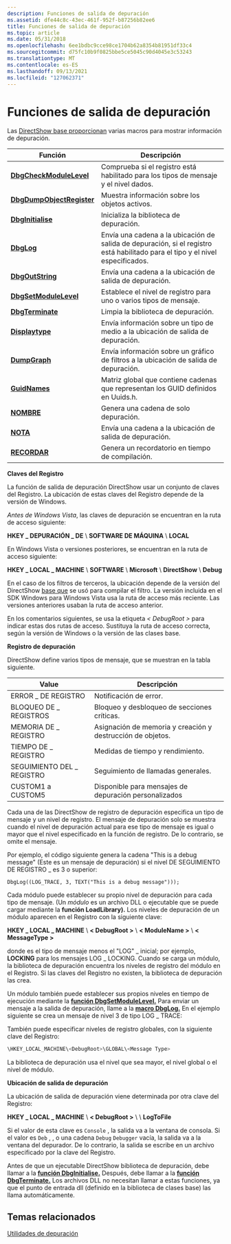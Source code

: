 ```yaml
---
description: Funciones de salida de depuración
ms.assetid: dfe44c8c-43ec-461f-952f-b87256b82ee6
title: Funciones de salida de depuración
ms.topic: article
ms.date: 05/31/2018
ms.openlocfilehash: 6ee1bdbc9cce98ce1704b62a8354b81951df33c4
ms.sourcegitcommit: d75fc10b9f0825bbe5ce5045c90d4045e3c53243
ms.translationtype: MT
ms.contentlocale: es-ES
ms.lasthandoff: 09/13/2021
ms.locfileid: "127062371"
---
```

# <a name="debug-output-functions"></a>Funciones de salida de depuración

Las [DirectShow base proporcionan](directshow-base-classes.md) varias macros para mostrar información de depuración.



| Función                                               | Descripción                                                                                          |
|--------------------------------------------------------|------------------------------------------------------------------------------------------------------|
| [**DbgCheckModuleLevel**](dbgcheckmodulelevel.md)     | Comprueba si el registro está habilitado para los tipos de mensaje y el nivel dados.                             |
| [**DbgDumpObjectRegister**](dbgdumpobjectregister.md) | Muestra información sobre los objetos activos.                                                           |
| [**DbgInitialise**](dbginitialise.md)                 | Inicializa la biblioteca de depuración.                                                                       |
| [**DbgLog**](dbglog.md)                               | Envía una cadena a la ubicación de salida de depuración, si el registro está habilitado para el tipo y el nivel especificados. |
| [**DbgOutString**](dbgoutstring.md)                   | Envía una cadena a la ubicación de salida de depuración.                                                         |
| [**DbgSetModuleLevel**](dbgsetmodulelevel.md)         | Establece el nivel de registro para uno o varios tipos de mensaje.                                                |
| [**DbgTerminate**](dbgterminate.md)                   | Limpia la biblioteca de depuración.                                                                         |
| [**Displaytype**](displaytype.md)                     | Envía información sobre un tipo de medio a la ubicación de salida de depuración.                                   |
| [**DumpGraph**](dumpgraph.md)                         | Envía información sobre un gráfico de filtros a la ubicación de salida de depuración.                                 |
| [**GuidNames**](guidnames.md)                         | Matriz global que contiene cadenas que representan los GUID definidos en Uuids.h.                        |
| [**NOMBRE**](name.md)                                   | Genera una cadena de solo depuración.                                                                       |
| [**NOTA**](note.md)                                   | Envía una cadena a la ubicación de salida de depuración.                                                         |
| [**RECORDAR**](remind.md)                               | Genera un recordatorio en tiempo de compilación.                                                                |



 

**Claves del Registro**

La función de salida de depuración DirectShow usar un conjunto de claves del Registro. La ubicación de estas claves del Registro depende de la versión de Windows.

*Antes de Windows Vista*, las claves de depuración se encuentran en la ruta de acceso siguiente:

**HKEY \_ DEPURACIÓN \_ DE** \\ **SOFTWARE DE MÁQUINA** \\ **LOCAL**

En Windows Vista o versiones posteriores, se encuentran en la ruta de acceso siguiente:

**HKEY \_ LOCAL \_ MACHINE** \\ **SOFTWARE** \\ **Microsoft** \\ **DirectShow** \\ **Debug**

En el caso de los filtros de terceros, la ubicación depende de la versión del DirectShow [base que](directshow-base-classes.md) se usó para compilar el filtro. La versión incluida en el SDK Windows para Windows Vista usa la ruta de acceso más reciente. Las versiones anteriores usaban la ruta de acceso anterior.

En los comentarios siguientes, se usa la etiqueta *&lt; DebugRoot &gt;* para indicar estas dos rutas de acceso. Sustituya la ruta de acceso correcta, según la versión de Windows o la versión de las clases base.

**Registro de depuración**

DirectShow define varios tipos de mensaje, que se muestran en la tabla siguiente.



| Value                   | Descripción                                             |
|-------------------------|---------------------------------------------------------|
| ERROR \_ DE REGISTRO              | Notificación de error.                                     |
| BLOQUEO DE \_ REGISTROS            | Bloqueo y desbloqueo de secciones críticas.             |
| MEMORIA DE \_ REGISTRO             | Asignación de memoria y creación y destrucción de objetos. |
| TIEMPO DE \_ REGISTRO             | Medidas de tiempo y rendimiento.                    |
| SEGUIMIENTO DEL \_ REGISTRO              | Seguimiento de llamadas generales.                                   |
| CUSTOM1 a CUSTOM5 | Disponible para mensajes de depuración personalizados                     |



 

Cada una de las DirectShow de registro de depuración especifica un tipo de mensaje y un nivel de registro. El mensaje de depuración solo se muestra cuando el nivel de depuración actual para ese tipo de mensaje es igual o mayor que el nivel especificado en la función de registro. De lo contrario, se omite el mensaje.

Por ejemplo, el código siguiente genera la cadena "This is a debug message" (Este es un mensaje de depuración) si el nivel DE SEGUIMIENTO DE REGISTRO \_ es 3 o superior:

``` syntax
DbgLog((LOG_TRACE, 3, TEXT("This is a debug message")));
```

Cada módulo puede establecer su propio nivel de depuración para cada tipo de mensaje. (Un *módulo* es un archivo DLL o ejecutable que se puede cargar mediante la **función LoadLibrary).** Los niveles de depuración de un módulo aparecen en el Registro con la siguiente clave:

**HKEY \_ LOCAL \_ MACHINE** \\ **&lt; DebugRoot &gt;** \\ **&lt; ModuleName &gt;** \\ **&lt; MessageType &gt;**

donde *<Message Type>* es el tipo de mensaje menos el "LOG" \_ inicial; por ejemplo, **LOCKING** para los mensajes LOG \_ LOCKING. Cuando se carga un módulo, la biblioteca de depuración encuentra los niveles de registro del módulo en el Registro. Si las claves del Registro no existen, la biblioteca de depuración las crea.

Un módulo también puede establecer sus propios niveles en tiempo de ejecución mediante la [**función DbgSetModuleLevel.**](dbgsetmodulelevel.md) Para enviar un mensaje a la salida de depuración, llame a la [**macro DbgLog.**](dbglog.md) En el ejemplo siguiente se crea un mensaje de nivel 3 de tipo LOG \_ TRACE:

También puede especificar niveles de registro globales, con la siguiente clave del Registro:


```C++
\HKEY_LOCAL_MACHINE\<DebugRoot>\GLOBAL\<Message Type>
```



La biblioteca de depuración usa el nivel que sea mayor, el nivel global o el nivel de módulo.

**Ubicación de salida de depuración**

La ubicación de salida de depuración viene determinada por otra clave del Registro:

**HKEY \_ LOCAL \_ MACHINE** \\ **&lt; DebugRoot &gt;** \\ **<Modile Name>** \\ **LogToFile**

Si el valor de esta clave es `Console` , la salida va a la ventana de consola. Si el valor es `Deb` , , o una cadena `Debug` `Debugger` vacía, la salida va a la ventana del depurador. De lo contrario, la salida se escribe en un archivo especificado por la clave del Registro.

Antes de que un ejecutable DirectShow biblioteca de depuración, debe llamar a la [**función DbgInitialise.**](dbginitialise.md) Después, debe llamar a la [**función DbgTerminate.**](dbgterminate.md) Los archivos DLL no necesitan llamar a estas funciones, ya que el punto de entrada dll (definido en la biblioteca de clases base) las llama automáticamente.

## <a name="related-topics"></a>Temas relacionados

<dl> <dt>

[Utilidades de depuración](debugging-utilities.md)
</dt> </dl>

 

 



